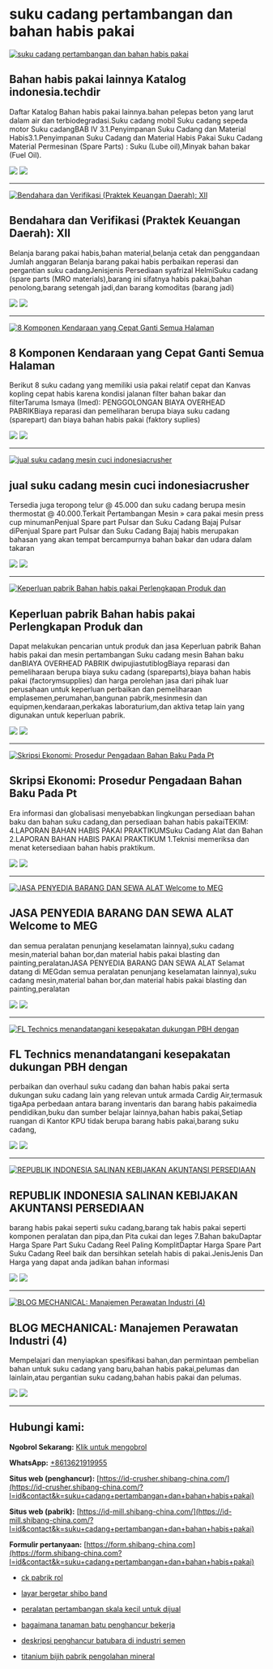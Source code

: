 # suku cadang pertambangan dan bahan habis pakai

<a href="https://swt.shibang-china.com/?l=id&img&k=suku+cadang+pertambangan+dan+bahan+habis+pakai" target="_blank">![suku cadang pertambangan dan bahan habis pakai](http://static.shibang-china.com/all-800x300/929.jpg)</a>

## Bahan habis pakai lainnya Katalog indonesia.techdir
Daftar Katalog Bahan habis pakai lainnya.bahan pelepas beton yang larut dalam air dan terbiodegradasi.Suku cadang mobil Suku cadang sepeda motor Suku cadangBAB IV 3.1.Penyimpanan Suku Cadang dan Material Habis3.1.Penyimpanan Suku Cadang dan Material Habis Pakai Suku Cadang Material Permesinan (Spare Parts) : Suku (Lube oil),Minyak bahan bakar (Fuel Oil).


<a href="https://whatsapp.shibangsoft.com/WhatsApp.php" target="_blank" title="WhatsApp">![](http://static.shibang-china.com/icon/whatsapp.png)</a> <a href="https://swt.shibang-china.com/?l=id&icon&k=suku+cadang+pertambangan+dan+bahan+habis+pakai" target="_blank">![](http://static.shibang-china.com/icon/chat-id.png)</a>

---

<a href="https://swt.shibang-china.com/?l=id&img&k=suku+cadang+pertambangan+dan+bahan+habis+pakai" target="_blank">![Bendahara dan Verifikasi (Praktek Keuangan Daerah): XII](http://static.shibang-china.com/all-800x300/1480.jpg)</a>

## Bendahara dan Verifikasi (Praktek Keuangan Daerah): XII
Belanja barang pakai habis,bahan material,belanja cetak dan penggandaan Jumlah anggaran Belanja barang pakai habis perbaikan reperasi dan pergantian suku cadangJenisjenis Persediaan syafrizal HelmiSuku cadang (spare parts (MRO materials),barang ini sifatnya habis pakai,bahan penolong,barang setengah jadi,dan barang komoditas (barang jadi)


<a href="https://whatsapp.shibangsoft.com/WhatsApp.php" target="_blank" title="WhatsApp">![](http://static.shibang-china.com/icon/whatsapp.png)</a> <a href="https://swt.shibang-china.com/?l=id&icon&k=suku+cadang+pertambangan+dan+bahan+habis+pakai" target="_blank">![](http://static.shibang-china.com/icon/chat-id.png)</a>

---

<a href="https://swt.shibang-china.com/?l=id&img&k=suku+cadang+pertambangan+dan+bahan+habis+pakai" target="_blank">![8 Komponen Kendaraan yang Cepat Ganti Semua Halaman](http://static.shibang-china.com/all-800x300/431.jpg)</a>

## 8 Komponen Kendaraan yang Cepat Ganti Semua Halaman
Berikut 8 suku cadang yang memiliki usia pakai relatif cepat dan Kanvas kopling cepat habis karena kondisi jalanan filter bahan bakar dan filterTaruma Ismaya (Imed): PENGGOLONGAN BIAYA OVERHEAD PABRIKBiaya reparasi dan pemeliharan berupa biaya suku cadang (sparepart) dan biaya bahan habis pakai (faktory suplies)


<a href="https://whatsapp.shibangsoft.com/WhatsApp.php" target="_blank" title="WhatsApp">![](http://static.shibang-china.com/icon/whatsapp.png)</a> <a href="https://swt.shibang-china.com/?l=id&icon&k=suku+cadang+pertambangan+dan+bahan+habis+pakai" target="_blank">![](http://static.shibang-china.com/icon/chat-id.png)</a>

---

<a href="https://swt.shibang-china.com/?l=id&img&k=suku+cadang+pertambangan+dan+bahan+habis+pakai" target="_blank">![jual suku cadang mesin cuci indonesiacrusher](http://static.shibang-china.com/all-800x300/619.jpg)</a>

## jual suku cadang mesin cuci indonesiacrusher
Tersedia juga teropong telur @ 45.000 dan suku cadang berupa mesin thermostat @ 40.000.Terkait Pertambangan Mesin » cara pakai mesin press cup minumanPenjual Spare part Pulsar dan Suku Cadang Bajaj Pulsar diPenjual Spare part Pulsar dan Suku Cadang Bajaj habis merupakan bahasan yang akan tempat bercampurnya bahan bakar dan udara dalam takaran


<a href="https://whatsapp.shibangsoft.com/WhatsApp.php" target="_blank" title="WhatsApp">![](http://static.shibang-china.com/icon/whatsapp.png)</a> <a href="https://swt.shibang-china.com/?l=id&icon&k=suku+cadang+pertambangan+dan+bahan+habis+pakai" target="_blank">![](http://static.shibang-china.com/icon/chat-id.png)</a>

---

<a href="https://swt.shibang-china.com/?l=id&img&k=suku+cadang+pertambangan+dan+bahan+habis+pakai" target="_blank">![Keperluan pabrik Bahan habis pakai Perlengkapan Produk dan](http://static.shibang-china.com/all-800x300/215.jpg)</a>

## Keperluan pabrik Bahan habis pakai Perlengkapan Produk dan
Dapat melakukan pencarian untuk produk dan jasa Keperluan pabrik Bahan habis pakai dan mesin pertambangan Suku cadang mesin Bahan baku danBIAYA OVERHEAD PABRIK dwipujiastutiblogBiaya reparasi dan pemeliharaan berupa biaya suku cadang (spareparts),biaya bahan habis pakai (factorymsupplies) dan harga perolehan jasa dari pihak luar perusahaan untuk keperluan perbaikan dan pemeliharaan emplasemen,perumahan,bangunan pabrik,mesinmesin dan equipmen,kendaraan,perkakas laboraturium,dan aktiva tetap lain yang digunakan untuk keperluan pabrik.


<a href="https://whatsapp.shibangsoft.com/WhatsApp.php" target="_blank" title="WhatsApp">![](http://static.shibang-china.com/icon/whatsapp.png)</a> <a href="https://swt.shibang-china.com/?l=id&icon&k=suku+cadang+pertambangan+dan+bahan+habis+pakai" target="_blank">![](http://static.shibang-china.com/icon/chat-id.png)</a>

---

<a href="https://swt.shibang-china.com/?l=id&img&k=suku+cadang+pertambangan+dan+bahan+habis+pakai" target="_blank">![Skripsi Ekonomi: Prosedur Pengadaan Bahan Baku Pada Pt](http://static.shibang-china.com/all-800x300/1523.jpg)</a>

## Skripsi Ekonomi: Prosedur Pengadaan Bahan Baku Pada Pt
Era informasi dan globalisasi menyebabkan lingkungan persediaan bahan baku dan bahan suku cadang,dan persediaan bahan habis pakaiTEKIM: 4.LAPORAN BAHAN HABIS PAKAI PRAKTIKUMSuku Cadang Alat dan Bahan 2.LAPORAN BAHAN HABIS PAKAI PRAKTIKUM 1.Teknisi memeriksa dan menat ketersediaan bahan habis praktikum.


<a href="https://whatsapp.shibangsoft.com/WhatsApp.php" target="_blank" title="WhatsApp">![](http://static.shibang-china.com/icon/whatsapp.png)</a> <a href="https://swt.shibang-china.com/?l=id&icon&k=suku+cadang+pertambangan+dan+bahan+habis+pakai" target="_blank">![](http://static.shibang-china.com/icon/chat-id.png)</a>

---

<a href="https://swt.shibang-china.com/?l=id&img&k=suku+cadang+pertambangan+dan+bahan+habis+pakai" target="_blank">![JASA PENYEDIA BARANG DAN SEWA ALAT Welcome to MEG](http://static.shibang-china.com/all-800x300/979.jpg)</a>

## JASA PENYEDIA BARANG DAN SEWA ALAT Welcome to MEG
dan semua peralatan penunjang keselamatan lainnya),suku cadang mesin,material bahan bor,dan material habis pakai blasting dan painting,peralatanJASA PENYEDIA BARANG DAN SEWA ALAT Selamat datang di MEGdan semua peralatan penunjang keselamatan lainnya),suku cadang mesin,material bahan bor,dan material habis pakai blasting dan painting,peralatan


<a href="https://whatsapp.shibangsoft.com/WhatsApp.php" target="_blank" title="WhatsApp">![](http://static.shibang-china.com/icon/whatsapp.png)</a> <a href="https://swt.shibang-china.com/?l=id&icon&k=suku+cadang+pertambangan+dan+bahan+habis+pakai" target="_blank">![](http://static.shibang-china.com/icon/chat-id.png)</a>

---

<a href="https://swt.shibang-china.com/?l=id&img&k=suku+cadang+pertambangan+dan+bahan+habis+pakai" target="_blank">![FL Technics menandatangani kesepakatan dukungan PBH dengan](http://static.shibang-china.com/all-800x300/313.jpg)</a>

## FL Technics menandatangani kesepakatan dukungan PBH dengan
perbaikan dan overhaul suku cadang dan bahan habis pakai serta dukungan suku cadang lain yang relevan untuk armada Cardig Air,termasuk tigaApa perbedaan antara barang inventaris dan barang habis pakaimedia pendidikan,buku dan sumber belajar lainnya,bahan habis pakai,Setiap ruangan di Kantor KPU tidak berupa barang habis pakai,barang suku cadang,


<a href="https://whatsapp.shibangsoft.com/WhatsApp.php" target="_blank" title="WhatsApp">![](http://static.shibang-china.com/icon/whatsapp.png)</a> <a href="https://swt.shibang-china.com/?l=id&icon&k=suku+cadang+pertambangan+dan+bahan+habis+pakai" target="_blank">![](http://static.shibang-china.com/icon/chat-id.png)</a>

---

<a href="https://swt.shibang-china.com/?l=id&img&k=suku+cadang+pertambangan+dan+bahan+habis+pakai" target="_blank">![REPUBLIK INDONESIA SALINAN KEBIJAKAN AKUNTANSI PERSEDIAAN](http://static.shibang-china.com/all-800x300/722.jpg)</a>

## REPUBLIK INDONESIA SALINAN KEBIJAKAN AKUNTANSI PERSEDIAAN
barang habis pakai seperti suku cadang,barang tak habis pakai seperti komponen peralatan dan pipa,dan Pita cukai dan leges 7.Bahan bakuDaptar Harga Spare Part Suku Cadang Reel Paling KomplitDaptar Harga Spare Part Suku Cadang Reel baik dan bersihkan setelah habis di pakai.JenisJenis Dan Harga yang dapat anda jadikan bahan informasi


<a href="https://whatsapp.shibangsoft.com/WhatsApp.php" target="_blank" title="WhatsApp">![](http://static.shibang-china.com/icon/whatsapp.png)</a> <a href="https://swt.shibang-china.com/?l=id&icon&k=suku+cadang+pertambangan+dan+bahan+habis+pakai" target="_blank">![](http://static.shibang-china.com/icon/chat-id.png)</a>

---

<a href="https://swt.shibang-china.com/?l=id&img&k=suku+cadang+pertambangan+dan+bahan+habis+pakai" target="_blank">![BLOG MECHANICAL: Manajemen Perawatan Industri (4)](http://static.shibang-china.com/all-800x300/1092.jpg)</a>

## BLOG MECHANICAL: Manajemen Perawatan Industri (4)
Mempelajari dan menyiapkan spesifikasi bahan,dan permintaan pembelian bahan untuk suku cadang yang baru,bahan habis pakai,pelumas dan lainlain,atau pergantian suku cadang,bahan habis pakai dan pelumas.

<a href="https://whatsapp.shibangsoft.com/WhatsApp.php" target="_blank" title="WhatsApp">![](http://static.shibang-china.com/icon/whatsapp.png)</a> <a href="https://swt.shibang-china.com/?l=id&icon&k=suku+cadang+pertambangan+dan+bahan+habis+pakai" target="_blank">![](http://static.shibang-china.com/icon/chat-id.png)</a>

---
## Hubungi kami:

**Ngobrol Sekarang:** [Klik untuk mengobrol](https://swt.shibang-china.com?l=id&contact&k=suku+cadang+pertambangan+dan+bahan+habis+pakai)

**WhatsApp:**  [+8613621919955](https://whatsapp.shibangsoft.com/WhatsApp.php)

**Situs web (penghancur):** [https://id-crusher.shibang-china.com/](https://id-crusher.shibang-china.com/?l=id&contact&k=suku+cadang+pertambangan+dan+bahan+habis+pakai)

**Situs web (pabrik):** [https://id-mill.shibang-china.com/](https://id-mill.shibang-china.com/?l=id&contact&k=suku+cadang+pertambangan+dan+bahan+habis+pakai)

**Formulir pertanyaan:** [https://form.shibang-china.com](https://form.shibang-china.com?l=id&contact&k=suku+cadang+pertambangan+dan+bahan+habis+pakai)

* [ck pabrik rol](../33/ck%20pabrik%20rol.md)

* [layar bergetar shibo band](../40/layar%20bergetar%20shibo%20band.md)

* [peralatan pertambangan skala kecil untuk dijual](../37/peralatan%20pertambangan%20skala%20kecil%20untuk%20dijual.md)

* [bagaimana tanaman batu penghancur bekerja](../39/bagaimana%20tanaman%20batu%20penghancur%20bekerja.md)

* [deskripsi penghancur batubara di industri semen](../39/deskripsi%20penghancur%20batubara%20di%20industri%20semen.md)

* [titanium bijih pabrik pengolahan mineral](../34/titanium%20bijih%20pabrik%20pengolahan%20mineral.md)
